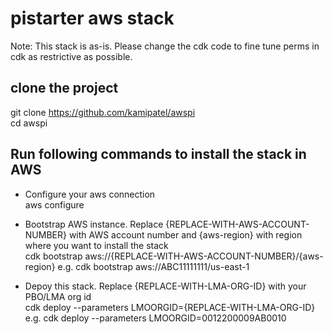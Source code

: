 # pistarter aws stack 
Note: This stack is as-is. Please change the cdk code to fine tune perms in cdk as restrictive as possible. 

## clone the project 
git clone https://github.com/kamipatel/awspi  
cd awspi  

## Run following commands to install the stack in AWS
- Configure your aws connection  
aws configure

- Bootstrap AWS instance. Replace {REPLACE-WITH-AWS-ACCOUNT-NUMBER} with AWS account number and {aws-region} with region where you want to install the stack  
cdk bootstrap aws://{REPLACE-WITH-AWS-ACCOUNT-NUMBER}/{aws-region}
e.g. cdk bootstrap aws://ABC11111111/us-east-1

- Depoy this stack. Replace {REPLACE-WITH-LMA-ORG-ID} with your PBO/LMA org id  
cdk deploy --parameters LMOORGID={REPLACE-WITH-LMA-ORG-ID}
e.g. cdk deploy --parameters LMOORGID=0012200009AB0010


